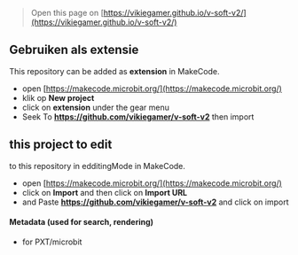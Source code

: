 
> Open this page on [https://vikiegamer.github.io/v-soft-v2/](https://vikiegamer.github.io/v-soft-v2/)

## Gebruiken als extensie

This repository can be added as **extension** in MakeCode.

* open [https://makecode.microbit.org/](https://makecode.microbit.org/)
* klik op **New project**
* click on **extension** under the gear menu
* Seek To **https://github.com/vikiegamer/v-soft-v2** then import

## this project to edit

to this repository in edditingMode in MakeCode.

* open [https://makecode.microbit.org/](https://makecode.microbit.org/)
* click on **Import** and then click on **Import URL**
* and Paste **https://github.com/vikiegamer/v-soft-v2** and click on import

#### Metadata (used for search, rendering)

* for PXT/microbit
<script src="https://makecode.com/gh-pages-embed.js"></script><script>makeCodeRender("{{ site.makecode.home_url }}", "{{ site.github.owner_name }}/{{ site.github.repository_name }}");</script>
